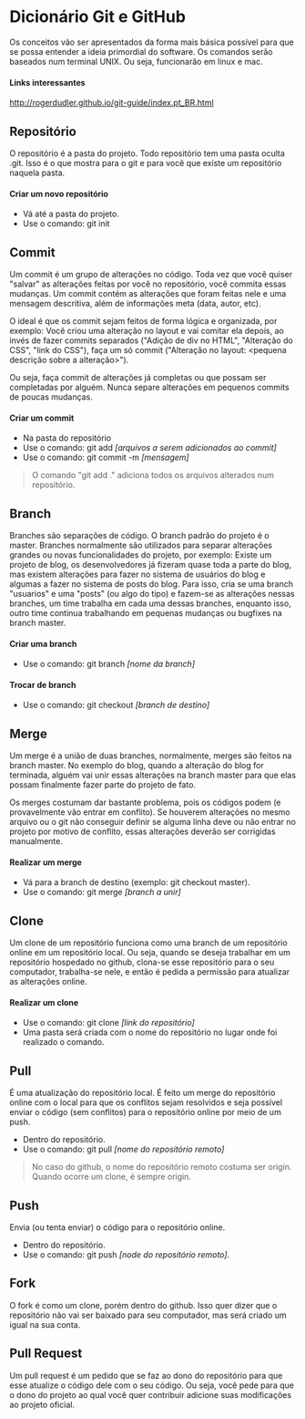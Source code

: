 # Dicionário Git e GitHub

Os conceitos vão ser apresentados da forma mais básica possível para que se possa entender a ideia primordial do software. Os comandos serão baseados num terminal UNIX. Ou seja, funcionarão em linux e mac.

#### Links interessantes

http://rogerdudler.github.io/git-guide/index.pt_BR.html

## Repositório

O repositório é a pasta do projeto. Todo repositório tem uma pasta oculta .git. Isso é o que mostra para o git e para você que existe um repositório naquela pasta.

#### Criar um novo repositório

- Vá até a pasta do projeto.
- Use o comando: git init

## Commit

Um commit é um grupo de alterações no código. Toda vez que você quiser "salvar" as alterações feitas por você no repositório, você commita essas mudanças. Um commit contém as alterações que foram feitas nele e uma mensagem descritiva, além de informações meta (data, autor, etc).

O ideal é que os commit sejam feitos de forma lógica e organizada, por exemplo: Você criou uma alteração no layout e vai comitar ela depois, ao invés de fazer commits separados ("Adição de div no HTML", "Alteração do CSS", "link do CSS"), faça um só commit ("Alteração no layout: <pequena descrição sobre a alteração>").

Ou seja, faça commit de alterações já completas ou que possam ser completadas por alguém. Nunca separe alterações em pequenos commits de poucas mudanças.

#### Criar um commit

- Na pasta do repositório
- Use o comando: git add *[arquivos a serem adicionados ao commit]*
- Use o comando: git commit -m *[mensagem]*

> O comando "git add ." adiciona todos os arquivos alterados num repositório.

## Branch

Branches são separações de código. O branch padrão do projeto é o master. Branches normalmente são utilizados para separar alterações grandes ou novas funcionalidades do projeto, por exemplo: Existe um projeto de blog, os desenvolvedores já fizeram quase toda a parte do blog, mas existem alterações para fazer no sistema de usuários do blog e algumas a fazer no sistema de posts do blog. Para isso, cria se uma branch "usuarios" e uma "posts" (ou algo do tipo) e fazem-se as alterações nessas branches, um time trabalha em cada uma dessas branches, enquanto isso, outro time continua trabalhando em pequenas mudanças ou bugfixes na branch master.

#### Criar uma branch

- Use o comando: git branch *[nome da branch]*

#### Trocar de branch

- Use o comando: git checkout *[branch de destino]*

## Merge

Um merge é a união de duas branches, normalmente, merges são feitos na branch master. No exemplo do blog, quando a alteração do blog for terminada, alguém vai unir essas alterações na branch master para que elas possam finalmente fazer parte do projeto de fato.

Os merges costumam dar bastante problema, pois os códigos podem (e provavelmente vão entrar em conflito). Se houverem alterações no mesmo arquivo ou o git não conseguir definir se alguma linha deve ou não entrar no projeto por motivo de conflito, essas alterações deverão ser corrigidas manualmente.

#### Realizar um merge

- Vá para a branch de destino (exemplo: git checkout master).
- Use o comando: git merge *[branch a unir]*

## Clone

Um clone de um repositório funciona como uma branch de um repositório online em um repositório local. Ou seja, quando se deseja trabalhar em um repositório hospedado no github, clona-se esse repositório para o seu computador, trabalha-se nele, e então é pedida a permissão para atualizar as alterações online.

#### Realizar um clone

- Use o comando: git clone *[link do repositório]*
- Uma pasta será criada com o nome do repositório no lugar onde foi realizado o comando.

## Pull

É uma atualização do repositório local. É feito um merge do repositório online com o local para que os conflitos sejam resolvidos e seja possível enviar o código (sem conflitos) para o repositório online por meio de um push.

- Dentro do repositório.
- Use o comando: git pull *[nome do repositório remoto]*

> No caso do github, o nome do repositório remoto costuma ser origin. Quando ocorre um clone, é sempre origin.

## Push

Envia (ou tenta enviar) o código para o repositório online.

- Dentro do repositório.
- Use o comando: git push *[node do repositório remoto]*.

## Fork

O fork é como um clone, porém dentro do github. Isso quer dizer que o repositório não vai ser baixado para seu computador, mas será criado um igual na sua conta.

## Pull Request

Um pull request é um pedido que se faz ao dono do repositório para que esse atualize o código dele com o seu código. Ou seja, você pede para que o dono do projeto ao qual você quer contribuir adicione suas modificações ao projeto oficial.

[LINK]: https://gist.github.com/victorsenam/8580499	"Referência"